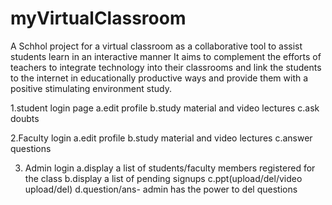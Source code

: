 # myVirtualClassroom
A Schhol project for a virtual classroom as a collaborative tool to assist students learn in an interactive manner
It aims to complement the efforts of teachers to integrate technology into their classrooms and link the students to the internet in educationally productive ways 
and provide them with a positive stimulating environment study.

1.student login page
  a.edit profile
  b.study material and video lectures
  c.ask doubts
  
 2.Faculty login
     a.edit profile
      b.study material and video lectures
      c.answer questions
      
  3. Admin login
         a.display a list of students/faculty members registered for the class
        b.display a list of pending signups
        c.ppt(upload/del/video upload/del)
        d.question/ans- admin has the power to del questions
